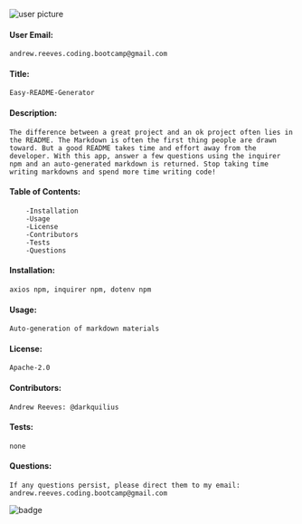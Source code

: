 ![user picture](https://avatars1.githubusercontent.com/u/57682169?v=4)

#### User Email: 
    andrew.reeves.coding.bootcamp@gmail.com
    
#### Title: 
    Easy-README-Generator
#### Description:
    The difference between a great project and an ok project often lies in the README. The Markdown is often the first thing people are drawn toward. But a good README takes time and effort away from the developer. With this app, answer a few questions using the inquirer npm and an auto-generated markdown is returned. Stop taking time writing markdowns and spend more time writing code!
#### Table of Contents:
        -Installation
        -Usage
        -License
        -Contributors
        -Tests
        -Questions
        
#### Installation:
    axios npm, inquirer npm, dotenv npm
#### Usage:
    Auto-generation of markdown materials
#### License:
    Apache-2.0
#### Contributors:
    Andrew Reeves: @darkquilius
#### Tests:
    none
#### Questions:
    If any questions persist, please direct them to my email: andrew.reeves.coding.bootcamp@gmail.com
    
![badge](https://img.shields.io/github/languages/top/nielsenjared/badmath)
